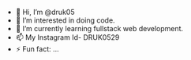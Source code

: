 - 👋 Hi, I’m @druk05
- 👀 I’m interested in doing code.
- 🌱 I’m currently learning fullstack web development.
- 📫 My Instagram Id- DRUK0529
- ⚡ Fun fact: ...

<!---
druk05/druk05 is a ✨ special ✨ repository because its `README.md` (this file) appears on your GitHub profile.
You can click the Preview link to take a look at your changes.
--->
